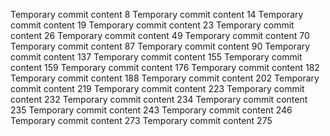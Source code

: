 Temporary commit content 8
Temporary commit content 14
Temporary commit content 19
Temporary commit content 23
Temporary commit content 26
Temporary commit content 49
Temporary commit content 70
Temporary commit content 87
Temporary commit content 90
Temporary commit content 137
Temporary commit content 155
Temporary commit content 159
Temporary commit content 176
Temporary commit content 182
Temporary commit content 188
Temporary commit content 202
Temporary commit content 219
Temporary commit content 223
Temporary commit content 232
Temporary commit content 234
Temporary commit content 235
Temporary commit content 243
Temporary commit content 246
Temporary commit content 273
Temporary commit content 275
